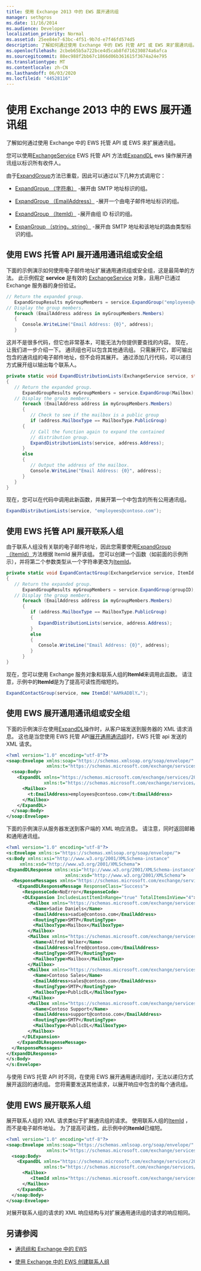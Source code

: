 ```yaml
---
title: 使用 Exchange 2013 中的 EWS 展开通讯组
manager: sethgros
ms.date: 11/16/2014
ms.audience: Developer
localization_priority: Normal
ms.assetid: 25ee84e7-63bc-4f51-9b7d-e7f46fd574d5
description: 了解如何通过使用 Exchange 中的 EWS 托管 API 或 EWS 来扩展通讯组。
ms.openlocfilehash: 2cbeb65b5a722bce4d5cab8fd716230874a6afca
ms.sourcegitcommit: 88ec988f2bb67c1866d06b361615f3674a24e795
ms.translationtype: MT
ms.contentlocale: zh-CN
ms.lasthandoff: 06/03/2020
ms.locfileid: "44528116"
---
```

# <a name="expand-distribution-groups-by-using-ews-in-exchange-2013"></a>使用 Exchange 2013 中的 EWS 展开通讯组

了解如何通过使用 Exchange 中的 EWS 托管 API 或 EWS 来扩展通讯组。
  
您可以使用[ExchangeService](https://msdn.microsoft.com/library/office/microsoft.exchange.webservices.data.exchangeservice.expandgroup%28v=exchg.80%29.aspx) EWS 托管 API 方法或[ExpandDL](https://msdn.microsoft.com/library/1f7837e7-9eff-4e10-9577-c40f7ed6af94%28Office.15%29.aspx) ews 操作展开通讯组以标识所有收件人。 
  
由于[ExpandGroup](https://msdn.microsoft.com/library/office/ee344007%28v=exchg.80%29.aspx)方法已重载，因此可以通过以下几种方式调用它： 
  
- [ExpandGroup （字符串）](https://msdn.microsoft.com/library/office/ee343988%28v=exchg.80%29.aspx) -展开由 SMTP 地址标识的组。 
    
- [ExpandGroup （EmailAddress）](https://msdn.microsoft.com/library/office/ee344007%28v=exchg.80%29.aspx) -展开一个由电子邮件地址标识的组。 
    
- [ExpandGroup （ItemId）](https://msdn.microsoft.com/library/office/ee356407%28v=exchg.80%29.aspx) -展开由组 ID 标识的组。 
    
- [ExpanGroup （string，string）](https://msdn.microsoft.com/library/office/ee356468%28v=exchg.80%29.aspx) -展开由 SMTP 地址和该地址的路由类型标识的组。 
    
## <a name="expand-a-universal-distribution-group-or-security-group-by-using-ews-managed-api"></a>使用 EWS 托管 API 展开通用通讯组或安全组
<a name="bk_ExpandDGEWSMA"> </a>

下面的示例演示如何使用电子邮件地址扩展通用通讯组或安全组，这是最简单的方法。 此示例假定 **service** 是有效的 [ExchangeService](https://msdn.microsoft.com/library/microsoft.exchange.webservices.data.exchangeservice%28v=exchg.80%29.aspx) 对象，且用户已通过 Exchange 服务器的身份验证。 
  
```cs
// Return the expanded group.
   ExpandGroupResults myGroupMembers = service.ExpandGroup("employees@contoso.com");
// Display the group members.
   foreach (EmailAddress address in myGroupMembers.Members)
   {
      Console.WriteLine("Email Address: {0}", address);
   }

```

这并不是很多代码，但它也非常基本，可能无法为你提供要查找的内容。 现在，让我们进一步介绍一下。 通讯组也可以包含其他通讯组。 只需展开它，即可输出包含的通讯组的电子邮件地址，但不会将其展开。 通过添加几行代码，可以递归方式展开组以输出每个联系人。
  
```cs
private static void ExpandDistributionLists(ExchangeService service, string Mailbox)
{
   // Return the expanded group.
      ExpandGroupResults myGroupMembers = service.ExpandGroup(Mailbox);
   // Display the group members.
      foreach (EmailAddress address in myGroupMembers.Members)
      {
         // Check to see if the mailbox is a public group
         if (address.MailboxType == MailboxType.PublicGroup)
      {
         // Call the function again to expand the contained
         // distribution group.
         ExpandDistributionLists(service, address.Address);
      }
      else
      {
         // Output the address of the mailbox.
         Console.WriteLine("Email Address: {0}", address);
      }
   }
}

```

现在，您可以在代码中调用此新函数，并展开第一个中包含的所有公用通讯组。
  
```cs
ExpandDistributionLists(service, "employees@contoso.com");

```

## <a name="expand-a-contact-group-by-using-ews-managed-api"></a>使用 EWS 托管 API 展开联系人组
<a name="bk_ExpandDGEWSMA"> </a>

由于联系人组没有关联的电子邮件地址，因此您需要使用[ExpandGroup （ItemId）](https://msdn.microsoft.com/library/office/ee356407%28v=exchg.80%29.aspx)方法根据 ItemId 展开该组。 您可以创建一个函数（如前面的示例所示），并将第二个参数类型从一个字符串更改为[ItemId](https://msdn.microsoft.com/library/microsoft.exchange.webservices.data.itemid%28v=exchg.80%29.aspx)。
  
```cs
private static void ExpandContactGroup(ExchangeService service, ItemId groupID)
{
   // Return the expanded group.
      ExpandGroupResults myGroupMembers = service.ExpandGroup(groupID);
   // Display the group members.
      foreach (EmailAddress address in myGroupMembers.Members)
      {
         if (address.MailboxType == MailboxType.PublicGroup)
         {
            ExpandDistributionLists(service, address.Address);
         }
         else
         {
            Console.WriteLine("Email Address: {0}", address);
         }
      }
}
```

现在，您可以使用 Exchange 服务对象和联系人组的**ItemId**来调用此函数。 请注意，示例中的**ItemId**是为了提高可读性而缩短的。 
  
```cs
ExpandContactGroup(service, new ItemId("AAMkADBlY…");

```

## <a name="expand-a-universal-distribution-group-or-security-group-by-using-ews"></a>使用 EWS 展开通用通讯组或安全组
<a name="bk_ExpandDGEWSMA"> </a>

下面的示例演示在使用[ExpandDL](https://msdn.microsoft.com/library/1f7837e7-9eff-4e10-9577-c40f7ed6af94%28Office.15%29.aspx)操作时，从客户端发送到服务器的 XML 请求消息。 这也是当您使用 EWS 托管 API[展开通用通讯组](#bk_ExpandDGEWSMA)时，EWS 托管 api 发送的 XML 请求。 
  
```XML
<?xml version="1.0" encoding="utf-8"?>
<soap:Envelope xmlns:soap="https://schemas.xmlsoap.org/soap/envelope/"
               xmlns:t="https://schemas.microsoft.com/exchange/services/2006/types">
  <soap:Body>
    <ExpandDL xmlns="https://schemas.microsoft.com/exchange/services/2006/messages"
              xmlns:t="https://schemas.microsoft.com/exchange/services/2006/types">
      <Mailbox>
        <t:EmailAddress>employees@contoso.com</t:EmailAddress>
      </Mailbox>
    </ExpandDL>
  </soap:Body>
</soap:Envelope>
```

下面的示例演示从服务器发送到客户端的 XML 响应消息。 请注意，同时返回邮箱和通用通讯组。
  
```XML
<?xml version="1.0" encoding="utf-8"?>
<s:Envelope xmlns:s="https://schemas.xmlsoap.org/soap/envelope/">
<s:Body xmlns:xsi="http://www.w3.org/2001/XMLSchema-instance" 
     xmlns:xsd="http://www.w3.org/2001/XMLSchema">
<ExpandDLResponse xmlns:xsi="http://www.w3.org/2001/XMLSchema-instance" 
                      xmlns:xsd="http://www.w3.org/2001/XMLSchema">
  <ResponseMessages xmlns="https://schemas.microsoft.com/exchange/services/2006/messages">
    <ExpandDLResponseMessage ResponseClass="Success">
      <ResponseCode>NoError</ResponseCode>
      <DLExpansion IncludesLastItemInRange="true" TotalItemsInView="4">
        <Mailbox xmlns="https://schemas.microsoft.com/exchange/services/2006/types">
          <Name>Sadie Daniels</Name>
          <EmailAddress>sadie@contoso.com</EmailAddress>
          <RoutingType>SMTP</RoutingType>
          <MailboxType>Mailbox</MailboxType>
        </Mailbox>
        <Mailbox xmlns="https://schemas.microsoft.com/exchange/services/2006/types">
          <Name>Alfred Welker</Name>
          <EmailAddress>alfred@contoso.com</EmailAddress>
          <RoutingType>SMTP</RoutingType>
          <MailboxType>Mailbox</MailboxType>
        </Mailbox>
        <Mailbox xmlns="https://schemas.microsoft.com/exchange/services/2006/types">
          <Name>Contoso Sales</Name>
          <EmailAddress>sales@contoso.com</EmailAddress>
          <RoutingType>SMTP</RoutingType>
          <MailboxType>PublicDL</MailboxType>
        </Mailbox>
        <Mailbox xmlns="https://schemas.microsoft.com/exchange/services/2006/types">
          <Name>Contoso Support</Name>
          <EmailAddress>support@contoso.com</EmailAddress>
          <RoutingType>SMTP</RoutingType>
          <MailboxType>PublicDL</MailboxType>
        </Mailbox>
      </DLExpansion>
    </ExpandDLResponseMessage>
  </ResponseMessages>
</ExpandDLResponse>
</s:Body>
</s:Envelope>
```

与使用 EWS 托管 API 时不同，在使用 EWS 展开通用通讯组时，无法以递归方式展开返回的通讯组。 您将需要发送其他请求，以展开响应中包含的每个通讯组。
  
## <a name="expand-a-contact-group-by-using-ews"></a>使用 EWS 展开联系人组
<a name="bk_ExpandDGEWSMA"> </a>

展开联系人组的 XML 请求类似于扩展通讯组的请求。 使用联系人组的[ItemId](https://msdn.microsoft.com/library/3350b597-57a0-4961-8f44-8624946719b4%28Office.15%29.aspx) ，而不是电子邮件地址。 为了提高可读性，此示例中的**ItemId**已缩短。 
  
```XML
<?xml version="1.0" encoding="utf-8"?>
<soap:Envelope xmlns:soap="https://schemas.xmlsoap.org/soap/envelope/"
               xmlns:t="https://schemas.microsoft.com/exchange/services/2006/types">
  <soap:Body>
    <ExpandDL xmlns="https://schemas.microsoft.com/exchange/services/2006/messages"
              xmlns:t="https://schemas.microsoft.com/exchange/services/2006/types">
      <Mailbox>
         <ItemId xmlns="https://schemas.microsoft.com/exchange/services/2006/types" Id="AAMkADBlY…" />
      </Mailbox>
    </ExpandDL>
  </soap:Body>
</soap:Envelope>
```

对展开联系人组的请求的 XML 响应结构与对扩展通用通讯组的请求的响应相同。
  
## <a name="see-also"></a>另请参阅


- [通讯组和 Exchange 中的 EWS](distribution-groups-and-ews-in-exchange.md)
    
- [使用 Exchange 中的 EWS 创建联系人组](how-to-create-contact-groups-by-using-ews-in-exchange.md)
    

